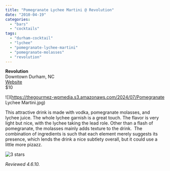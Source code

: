 ```yaml
---
title: "Pomegranate Lychee Martini @ Revolution"
date: "2010-04-19"
categories: 
  - "bars"
  - "cocktails"
tags: 
  - "durham-cocktail"
  - "lychee"
  - "pomegranate-lychee-martini"
  - "pomegranate-molasses"
  - "revolution"
---
```


**Revolution**\
Downtown Durham, NC\
[Website](http://www.revolutionrestaurant.com/Revolution_Durham/Menus.html)\
$10

![](https://thegourmez-wpmedia.s3.amazonaws.com/2024/07/Pomegranate Lychee Martini.jpg)

This attractive drink is made with vodka, pomegranate molasses, and lychee juice. The whole lychee garnish is a great touch. The flavor is very light but nice, with the lychee taking the lead role. Other than a flash of pomegranate, the molasses mainly adds texture to the drink.  The combination of ingredients is such that each element merely suggests its presence, which lends the drink a nice subtlety overall, but it could use a little more pizazz.

![3 stars](http://s3.amazonaws.com/thegourmez-wpmedia/2009/02/rating_avocado1.gif "rating_avocado1")

_Reviewed 4.6.10._
